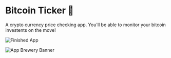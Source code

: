 # Bitcoin Ticker 🤑

A crypto currency price checking app. You'll be able to monitor your bitcoin investents on the move!

![Finished App](https://github.com/londonappbrewery/Images/blob/master/bitcoin-flutter-demo.gif)

![App Brewery Banner](https://github.com/londonappbrewery/Images/blob/master/AppBreweryBanner.png)
